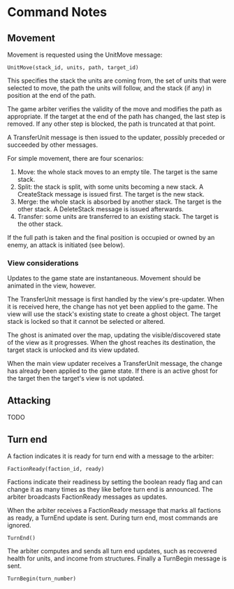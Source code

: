 Command Notes
=============

Movement
--------

Movement is requested using the UnitMove message:

    UnitMove(stack_id, units, path, target_id)

This specifies the stack the units are coming from, the set of units that were selected to move,
the path the units will follow, and the stack (if any) in position at the end of the path.

The game arbiter verifies the validity of the move and modifies the path as appropriate.  If the
target at the end of the path has changed, the last step is removed.  If any other step is
blocked, the path is truncated at that point.

A TransferUnit message is then issued to the updater, possibly preceded or succeeded by other
messages.

For simple movement, there are four scenarios:

 1. Move: the whole stack moves to an empty tile.  The target is the same stack.
 2. Split: the stack is split, with some units becoming a new stack.  A CreateStack message is
    issued first.  The target is the new stack.
 3. Merge: the whole stack is absorbed by another stack.  The target is the other stack.  A
    DeleteStack message is issued afterwards.
 4. Transfer: some units are transferred to an existing stack.  The target is the other stack.

If the full path is taken and the final position is occupied or owned by an enemy, an attack is
initiated (see below).

### View considerations

Updates to the game state are instantaneous.  Movement should be animated in the view, however.

The TransferUnit message is first handled by the view's pre-updater.  When it is received here,
the change has not yet been applied to the game.  The view will use the stack's existing state to
create a ghost object.  The target stack is locked so that it cannot be selected or altered.

The ghost is animated over the map, updating the visible/discovered
state of the view as it progresses.  When the ghost reaches its destination, the target stack
is unlocked and its view updated.

When the main view updater receives a TransferUnit message, the change has already been applied
to the game state.  If there is an active ghost for the target then the target's view is not
updated.


Attacking
---------

TODO

Turn end
--------

A faction indicates it is ready for turn end with a message to the arbiter:

    FactionReady(faction_id, ready)

Factions indicate their readiness by setting the boolean ready flag and can change it as many
times as they like before turn end is announced.  The arbiter broadcasts FactionReady messages
as updates.

When the arbiter receives a FactionReady message that marks all factions as ready, a TurnEnd
update is sent.  During turn end, most commands are ignored.

    TurnEnd()

The arbiter computes and sends all turn end updates, such as recovered health
for units, and income from structures.  Finally a TurnBegin message is sent.

    TurnBegin(turn_number)
